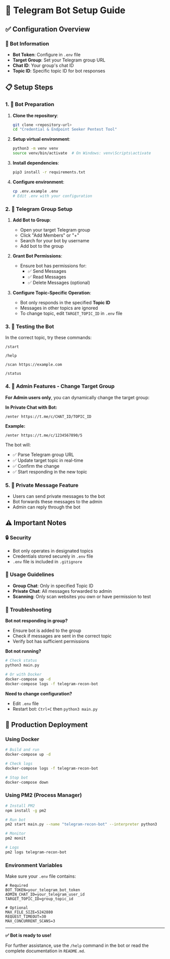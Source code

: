 # 🎯 Telegram Bot Setup Guide

## ✅ Configuration Overview

### 🤖 Bot Information
- **Bot Token**: Configure in `.env` file
- **Target Group**: Set your Telegram group URL
- **Chat ID**: Your group's chat ID
- **Topic ID**: Specific topic ID for bot responses

## 📋 Setup Steps

### 1. 🔧 Bot Preparation

1. **Clone the repository**:
   ```bash
   git clone <repository-url>
   cd "Credential & Endpoint Seeker Pentest Tool"
   ```

2. **Setup virtual environment**:
   ```bash
   python3 -m venv venv
   source venv/bin/activate  # On Windows: venv\Scripts\activate
   ```

3. **Install dependencies**:
   ```bash
   pip3 install -r requirements.txt
   ```

4. **Configure environment**:
   ```bash
   cp .env.example .env
   # Edit .env with your configuration
   ```

### 2. 👥 Telegram Group Setup

1. **Add Bot to Group**:
   - Open your target Telegram group
   - Click "Add Members" or "+"
   - Search for your bot by username
   - Add bot to the group

2. **Grant Bot Permissions**:
   - Ensure bot has permissions for:
     - ✅ Send Messages
     - ✅ Read Messages
     - ✅ Delete Messages (optional)

3. **Configure Topic-Specific Operation**:
   - Bot only responds in the specified **Topic ID**
   - Messages in other topics are ignored
   - To change topic, edit `TARGET_TOPIC_ID` in `.env` file

### 3. 🧪 Testing the Bot

In the correct topic, try these commands:

```
/start
```
```
/help
```
```
/scan https://example.com
```
```
/status
```

### 4. 👑 Admin Features - Change Target Group

**For Admin users only**, you can dynamically change the target group:

**In Private Chat with Bot:**
```
/enter https://t.me/c/CHAT_ID/TOPIC_ID
```

**Example:**
```
/enter https://t.me/c/1234567890/5
```

The bot will:
- ✅ Parse Telegram group URL
- ✅ Update target topic in real-time
- ✅ Confirm the change
- ✅ Start responding in the new topic

### 5. 💬 Private Message Feature

- Users can send private messages to the bot
- Bot forwards these messages to the admin
- Admin can reply through the bot

## ⚠️ Important Notes

### 🔒 Security
- Bot only operates in designated topics
- Credentials stored securely in `.env` file
- `.env` file is included in `.gitignore`

### 🎯 Usage Guidelines
- **Group Chat**: Only in specified Topic ID
- **Private Chat**: All messages forwarded to admin
- **Scanning**: Only scan websites you own or have permission to test

### 🔧 Troubleshooting

**Bot not responding in group?**
- Ensure bot is added to the group
- Check if messages are sent in the correct topic
- Verify bot has sufficient permissions

**Bot not running?**
```bash
# Check status
python3 main.py

# Or with Docker
docker-compose up -d
docker-compose logs -f telegram-recon-bot
```

**Need to change configuration?**
- Edit `.env` file
- Restart bot: `Ctrl+C` then `python3 main.py`

## 🚀 Production Deployment

### Using Docker
```bash
# Build and run
docker-compose up -d

# Check logs
docker-compose logs -f telegram-recon-bot

# Stop bot
docker-compose down
```

### Using PM2 (Process Manager)
```bash
# Install PM2
npm install -g pm2

# Run bot
pm2 start main.py --name "telegram-recon-bot" --interpreter python3

# Monitor
pm2 monit

# Logs
pm2 logs telegram-recon-bot
```

### Environment Variables

Make sure your `.env` file contains:
```env
# Required
BOT_TOKEN=your_telegram_bot_token
ADMIN_CHAT_ID=your_telegram_user_id
TARGET_TOPIC_ID=group_topic_id

# Optional
MAX_FILE_SIZE=5242880
REQUEST_TIMEOUT=30
MAX_CONCURRENT_SCANS=3
```

---

**✅ Bot is ready to use!** 

For further assistance, use the `/help` command in the bot or read the complete documentation in `README.md`.